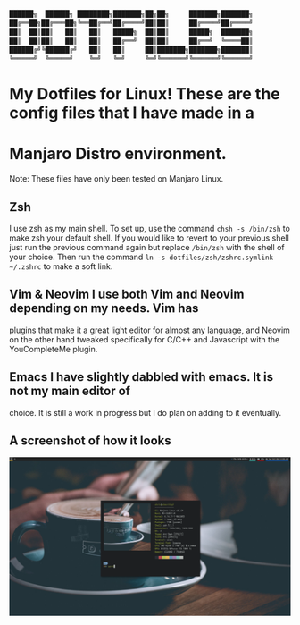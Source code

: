                                                                                   
```
██████╗  ██████╗ ████████╗███████╗██╗██╗     ███████╗███████╗
██╔══██╗██╔═══██╗╚══██╔══╝██╔════╝██║██║     ██╔════╝██╔════╝
██║  ██║██║   ██║   ██║   █████╗  ██║██║     █████╗  ███████╗
██║  ██║██║   ██║   ██║   ██╔══╝  ██║██║     ██╔══╝  ╚════██║
██████╔╝╚██████╔╝   ██║   ██║     ██║███████╗███████╗███████║
╚═════╝  ╚═════╝    ╚═╝   ╚═╝     ╚═╝╚══════╝╚══════╝╚══════╝
```                                                           

# My Dotfiles for Linux!  These are the config files that I have made in a 
# Manjaro Distro environment.
Note: These files have only been tested on Manjaro Linux. 

## Zsh 
I use zsh as my main shell. To set up, use the command `chsh -s
/bin/zsh` to make zsh your default shell. If you would like to revert to your
previous shell just run the previous command again but replace `/bin/zsh` with
the shell of your choice. Then run the command `ln -s
dotfiles/zsh/zshrc.symlink ~/.zshrc` to make a soft link.

## Vim & Neovim I use both Vim and Neovim depending on my needs. Vim has
plugins that make it a great light editor for almost any language, and Neovim
on the other hand tweaked specifically for C/C++ and Javascript with the
YouCompleteMe plugin.

## Emacs I have slightly dabbled with emacs. It is not my main editor of
choice. It is still a work in progress but I do plan on adding to it
eventually.

## A screenshot of how it looks
![alt text](images/image2.png "Rice Screeshot")

